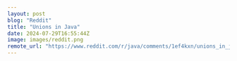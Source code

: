 ```yaml
---
layout: post
blog: "Reddit"
title: "Unions in Java"
date: 2024-07-29T16:55:44Z
image: images/reddit.png
remote_url: "https://www.reddit.com/r/java/comments/1ef4kxn/unions_in_java/"
---
```

